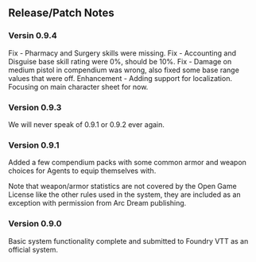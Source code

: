 ## Release/Patch Notes

### Versin 0.9.4
Fix - Pharmacy and Surgery skills were missing.
Fix - Accounting and Disguise base skill rating were 0%, should be 10%.
Fix - Damage on medium pistol in compendium was wrong, also fixed some base range values that were off.
Enhancement - Adding support for localization.  Focusing on main character sheet for now.

### Version 0.9.3
We will never speak of 0.9.1 or 0.9.2 ever again.

### Version 0.9.1
Added a few compendium packs with some common armor and weapon choices for Agents to equip themselves with.  

Note that weapon/armor statistics are not covered by the Open Game License like the other rules used in the system, they are included as an exception with permission from Arc Dream publishing.

### Version 0.9.0
Basic system functionality complete and submitted to Foundry VTT as an official system.